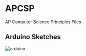 # APCSP
AP Computer Science Principles Files

## Arduino Sketches
![arduino](https://github.com/cglenz/APCSP/tree/master/APCSP_Arduino_Basics)
